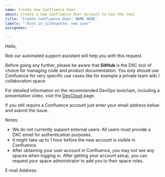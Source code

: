 ```yaml
---
name: Create new Confluence User
about: Create a new Confluence User Account to use the tool
title: 'Create Confluence User: NAME HERE'
labels: ":bust_in_silhouette: new user"
assignees: ''

---
```


Hello,

Rob our automated support assistant will help you with this request.

Before going any further, please be aware that <b>GitHub</b> is the DXC tool of choice for managing code and product documentation. You only should use Confluence for very specific use cases like for example a private team wiki / collaboration space.

For detailed information on the recommended DevOps toolchain, including a presentation video, visit the <a href="https://github.dxc.com/pages/bionix/storefront/products/devops/devcloud/">DevCloud</a> page.

If you still require a Confluence account just enter your email address below and submit the issue.

Notes:
* We do not currently support external users. All users must provide a DXC email for authentication purposes.
* It might take up to 1 hour before the new account is visible in Confluence.
* After obtaining your user account in Confluence, you may not see any spaces when logging in. After getting your account setup, you can request your space administrator to add you to their space roles.

E-mail Address:
